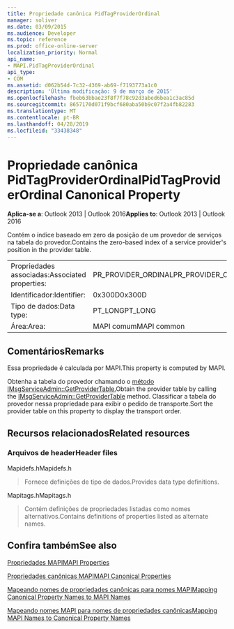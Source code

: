 ```yaml
---
title: Propriedade canônica PidTagProviderOrdinal
manager: soliver
ms.date: 03/09/2015
ms.audience: Developer
ms.topic: reference
ms.prod: office-online-server
localization_priority: Normal
api_name:
- MAPI.PidTagProviderOrdinal
api_type:
- COM
ms.assetid: d062b54d-7c32-4369-ab69-f7193773a1c0
description: 'Última modificação: 9 de março de 2015'
ms.openlocfilehash: fbeb63bbae23f8f7f78c92d3abed6bea1c3ac85d
ms.sourcegitcommit: 8657170d071f9bcf680aba50b9c07f2a4fb82283
ms.translationtype: MT
ms.contentlocale: pt-BR
ms.lasthandoff: 04/28/2019
ms.locfileid: "33438348"
---
```

# <a name="pidtagproviderordinal-canonical-property"></a><span data-ttu-id="bf646-103">Propriedade canônica PidTagProviderOrdinal</span><span class="sxs-lookup"><span data-stu-id="bf646-103">PidTagProviderOrdinal Canonical Property</span></span>

  
  
<span data-ttu-id="bf646-104">**Aplica-se a**: Outlook 2013 | Outlook 2016</span><span class="sxs-lookup"><span data-stu-id="bf646-104">**Applies to**: Outlook 2013 | Outlook 2016</span></span> 
  
<span data-ttu-id="bf646-105">Contém o índice baseado em zero da posição de um provedor de serviços na tabela do provedor.</span><span class="sxs-lookup"><span data-stu-id="bf646-105">Contains the zero-based index of a service provider's position in the provider table.</span></span>
  
|||
|:-----|:-----|
|<span data-ttu-id="bf646-106">Propriedades associadas:</span><span class="sxs-lookup"><span data-stu-id="bf646-106">Associated properties:</span></span>  <br/> |<span data-ttu-id="bf646-107">PR_PROVIDER_ORDINAL</span><span class="sxs-lookup"><span data-stu-id="bf646-107">PR_PROVIDER_ORDINAL</span></span>  <br/> |
|<span data-ttu-id="bf646-108">Identificador:</span><span class="sxs-lookup"><span data-stu-id="bf646-108">Identifier:</span></span>  <br/> |<span data-ttu-id="bf646-109">0x300D</span><span class="sxs-lookup"><span data-stu-id="bf646-109">0x300D</span></span>  <br/> |
|<span data-ttu-id="bf646-110">Tipo de dados:</span><span class="sxs-lookup"><span data-stu-id="bf646-110">Data type:</span></span>  <br/> |<span data-ttu-id="bf646-111">PT_LONG</span><span class="sxs-lookup"><span data-stu-id="bf646-111">PT_LONG</span></span>  <br/> |
|<span data-ttu-id="bf646-112">Área:</span><span class="sxs-lookup"><span data-stu-id="bf646-112">Area:</span></span>  <br/> |<span data-ttu-id="bf646-113">MAPI comum</span><span class="sxs-lookup"><span data-stu-id="bf646-113">MAPI common</span></span>  <br/> |
   
## <a name="remarks"></a><span data-ttu-id="bf646-114">Comentários</span><span class="sxs-lookup"><span data-stu-id="bf646-114">Remarks</span></span>

<span data-ttu-id="bf646-115">Essa propriedade é calculada por MAPI.</span><span class="sxs-lookup"><span data-stu-id="bf646-115">This property is computed by MAPI.</span></span>
  
<span data-ttu-id="bf646-116">Obtenha a tabela do provedor chamando o [método IMsgServiceAdmin::GetProviderTable.](imsgserviceadmin-getprovidertable.md)</span><span class="sxs-lookup"><span data-stu-id="bf646-116">Obtain the provider table by calling the [IMsgServiceAdmin::GetProviderTable](imsgserviceadmin-getprovidertable.md) method.</span></span> <span data-ttu-id="bf646-117">Classificar a tabela do provedor nessa propriedade para exibir o pedido de transporte.</span><span class="sxs-lookup"><span data-stu-id="bf646-117">Sort the provider table on this property to display the transport order.</span></span> 
  
## <a name="related-resources"></a><span data-ttu-id="bf646-118">Recursos relacionados</span><span class="sxs-lookup"><span data-stu-id="bf646-118">Related resources</span></span>

### <a name="header-files"></a><span data-ttu-id="bf646-119">Arquivos de header</span><span class="sxs-lookup"><span data-stu-id="bf646-119">Header files</span></span>

<span data-ttu-id="bf646-120">Mapidefs.h</span><span class="sxs-lookup"><span data-stu-id="bf646-120">Mapidefs.h</span></span>
  
> <span data-ttu-id="bf646-121">Fornece definições de tipo de dados.</span><span class="sxs-lookup"><span data-stu-id="bf646-121">Provides data type definitions.</span></span>
    
<span data-ttu-id="bf646-122">Mapitags.h</span><span class="sxs-lookup"><span data-stu-id="bf646-122">Mapitags.h</span></span>
  
> <span data-ttu-id="bf646-123">Contém definições de propriedades listadas como nomes alternativos.</span><span class="sxs-lookup"><span data-stu-id="bf646-123">Contains definitions of properties listed as alternate names.</span></span>
    
## <a name="see-also"></a><span data-ttu-id="bf646-124">Confira também</span><span class="sxs-lookup"><span data-stu-id="bf646-124">See also</span></span>



[<span data-ttu-id="bf646-125">Propriedades MAPI</span><span class="sxs-lookup"><span data-stu-id="bf646-125">MAPI Properties</span></span>](mapi-properties.md)
  
[<span data-ttu-id="bf646-126">Propriedades canônicas MAPI</span><span class="sxs-lookup"><span data-stu-id="bf646-126">MAPI Canonical Properties</span></span>](mapi-canonical-properties.md)
  
[<span data-ttu-id="bf646-127">Mapeando nomes de propriedades canônicas para nomes MAPI</span><span class="sxs-lookup"><span data-stu-id="bf646-127">Mapping Canonical Property Names to MAPI Names</span></span>](mapping-canonical-property-names-to-mapi-names.md)
  
[<span data-ttu-id="bf646-128">Mapeando nomes MAPI para nomes de propriedades canônicas</span><span class="sxs-lookup"><span data-stu-id="bf646-128">Mapping MAPI Names to Canonical Property Names</span></span>](mapping-mapi-names-to-canonical-property-names.md)

